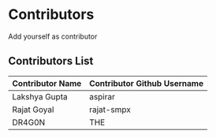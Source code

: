 # Contributors
Add yourself as contributor

## Contributors List
| Contributor Name | Contributor Github Username |
|------------------|-----------------------------|
|Lakshya Gupta     |aspirar                      |
| Rajat Goyal | rajat-smpx |
|DR4G0N|THE|G0D|WAS|HERE|
